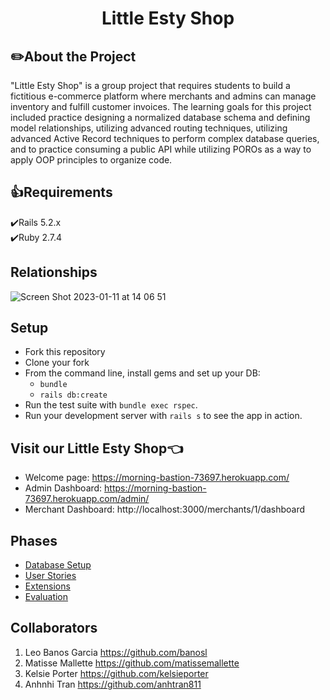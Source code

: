 # <center>Little Esty Shop</center>

## :pencil2:About the Project

"Little Esty Shop" is a group project that requires students to build a fictitious e-commerce platform where merchants and admins can manage inventory and fulfill customer invoices. The learning goals for this project included practice designing a normalized database schema and defining model relationships, utilizing advanced routing techniques, utilizing advanced Active Record techniques to perform complex database queries, and to practice consuming a public API while utilizing POROs as a way to apply OOP principles to organize code.

## :thumbsup:Requirements<br>
:heavy_check_mark:Rails 5.2.x<br>
:heavy_check_mark:Ruby 2.7.4

## Relationships
![Screen Shot 2023-01-11 at 14 06 51](https://user-images.githubusercontent.com/111314699/211917954-3dea4971-5d48-466c-a070-de0dd737127c.png)

## Setup

* Fork this repository
* Clone your fork
* From the command line, install gems and set up your DB:
    * `bundle`
    * `rails db:create`
* Run the test suite with `bundle exec rspec`.
* Run your development server with `rails s` to see the app in action.

## Visit our Little Esty Shop:point_left:
* Welcome page: https://morning-bastion-73697.herokuapp.com/
* Admin Dashboard: https://morning-bastion-73697.herokuapp.com/admin/
* Merchant Dashboard: http://localhost:3000/merchants/1/dashboard

## Phases

* [Database Setup](https://github.com/turingschool-examples/little-esty-shop/blob/main/doc/db_setup.md)
* [User Stories](https://github.com/turingschool-examples/little-esty-shop/blob/main/doc/user_stories.md)
* [Extensions](https://github.com/turingschool-examples/little-esty-shop/blob/main/doc/extensions.md)
* [Evaluation](https://github.com/turingschool-examples/little-esty-shop/blob/main/doc/evaluation.md)

## Collaborators

1. Leo Banos Garcia https://github.com/banosl
1. Matisse Mallette https://github.com/matissemallette
1. Kelsie Porter https://github.com/kelsieporter
1. Anhnhi Tran https://github.com/anhtran811
